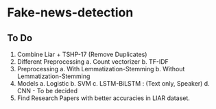 # Fake-news-detection

## To Do

1. Combine Liar + TSHP-17 (Remove Duplicates)
2. Different Preprocessing 
  a. Count vectorizer
  b. TF-IDF
3. Preprocessing
  a. With Lemmatization-Stemming
  b. Without Lemmatization-Stemming
4. Models
  a. Logistic
  b. SVM
  c. LSTM-BiLSTM : (Text only, Speaker)
  d. CNN - To be decided
5. Find Research Papers with better accuracies in LIAR dataset.
